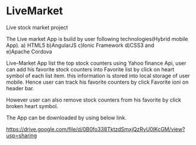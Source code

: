 # LiveMarket
Live stock  market project

The Live market App is build by user following technologies(Hybrid mobile App).
a) HTML5
b)AngularJS
c)Ionic Framework
d)CSS3 and  
e)Apache Cordova   

Live-Market App list the top stock counters using Yahoo finance Api, user can add his favorite stock 
counters into Favorite list by click on heart symbol of each list item. this information is stored 
into local storage of user mobile. Hence user can track his favorite counters by click Favorite ioni on header bar.

However user can also remove stock counters from his favorite by click broken heart symbol. 


The App can be downloaded by using below link.

https://drive.google.com/file/d/0B0fo338TktzdSmxjQzRyU0lKcGM/view?usp=sharing


